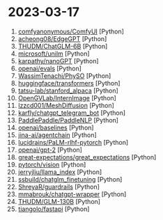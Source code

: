 # 2023-03-17

1. [comfyanonymous/ComfyUI](https://github.com/comfyanonymous/ComfyUI "A powerful and modular stable diffusion GUI with a graph/nodes interface.") [Python]
2. [acheong08/EdgeGPT](https://github.com/acheong08/EdgeGPT "Reverse engineered API of Microsoft's Bing Chat") [Python]
3. [THUDM/ChatGLM-6B](https://github.com/THUDM/ChatGLM-6B "ChatGLM-6B：开源双语对话语言模型 | An open bilingual dialogue language model") [Python]
4. [microsoft/unilm](https://github.com/microsoft/unilm "Large-scale Self-supervised Pre-training Across Tasks, Languages, and Modalities") [Python]
5. [karpathy/nanoGPT](https://github.com/karpathy/nanoGPT "The simplest, fastest repository for training/finetuning medium-sized GPTs.") [Python]
6. [openai/evals](https://github.com/openai/evals "Evals is a framework for evaluating OpenAI models and an open-source registry of benchmarks.") [Python]
7. [WassimTenachi/PhySO](https://github.com/WassimTenachi/PhySO "Physical Symbolic Optimization") [Python]
8. [huggingface/transformers](https://github.com/huggingface/transformers "🤗 Transformers: State-of-the-art Machine Learning for Pytorch, TensorFlow, and JAX.") [Python]
9. [tatsu-lab/stanford_alpaca](https://github.com/tatsu-lab/stanford_alpaca "Code and documentation to train Stanford's Alpaca models, and generate the data.") [Python]
10. [OpenGVLab/InternImage](https://github.com/OpenGVLab/InternImage "[CVPR 2023] InternImage: Exploring Large-Scale Vision Foundation Models with Deformable Convolutions") [Python]
11. [lzzcd001/MeshDiffusion](https://github.com/lzzcd001/MeshDiffusion "Official implementation of MeshDiffusion: Score-based Generative 3D Mesh Modeling (ICLR 2023 Spotlight)") [Python]
12. [karfly/chatgpt_telegram_bot](https://github.com/karfly/chatgpt_telegram_bot "") [Python]
13. [PaddlePaddle/PaddleNLP](https://github.com/PaddlePaddle/PaddleNLP "👑 Easy-to-use and powerful NLP library with 🤗 Awesome model zoo, supporting wide-range of NLP tasks from research to industrial applications, including 🗂Text Classification, 🔍 Neural Search, ❓ Question Answering, ℹ️ Information Extraction, 📄 Document Intelligence, 💌 Sentiment Analysis and 🖼 Diffusion AIGC system etc.") [Python]
14. [openai/baselines](https://github.com/openai/baselines "OpenAI Baselines: high-quality implementations of reinforcement learning algorithms") [Python]
15. [jina-ai/agentchain](https://github.com/jina-ai/agentchain "Chain together LLMs for reasoning & orchestrate multiple large models for accomplishing complex tasks") [Python]
16. [lucidrains/PaLM-rlhf-pytorch](https://github.com/lucidrains/PaLM-rlhf-pytorch "Implementation of RLHF (Reinforcement Learning with Human Feedback) on top of the PaLM architecture. Basically ChatGPT but with PaLM") [Python]
17. [openai/gpt-2](https://github.com/openai/gpt-2 "Code for the paper Language Models are Unsupervised Multitask Learners") [Python]
18. [great-expectations/great_expectations](https://github.com/great-expectations/great_expectations "Always know what to expect from your data.") [Python]
19. [pytorch/vision](https://github.com/pytorch/vision "Datasets, Transforms and Models specific to Computer Vision") [Python]
20. [jerryjliu/llama_index](https://github.com/jerryjliu/llama_index "LlamaIndex (GPT Index) is a project that provides a central interface to connect your LLM's with external data.") [Python]
21. [ssbuild/chatglm_finetuning](https://github.com/ssbuild/chatglm_finetuning "chatglm 6b 大模型微调") [Python]
22. [ShreyaR/guardrails](https://github.com/ShreyaR/guardrails "Adding guardrails to large language models.") [Python]
23. [mmabrouk/chatgpt-wrapper](https://github.com/mmabrouk/chatgpt-wrapper "API for interacting with ChatGPT and GPT4 using Python and from Shell.") [Python]
24. [THUDM/GLM-130B](https://github.com/THUDM/GLM-130B "GLM-130B: An Open Bilingual Pre-Trained Model (ICLR 2023)") [Python]
25. [tiangolo/fastapi](https://github.com/tiangolo/fastapi "FastAPI framework, high performance, easy to learn, fast to code, ready for production") [Python]
